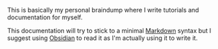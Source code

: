 This is basically my personal braindump where I write tutorials and documentation for myself.

This documentation will try to stick to a minimal [Markdown](markdown.md) syntax but I suggest using [Obsidian](obsidian.md) to read it as I'm actually using it to write it.